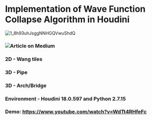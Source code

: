 # Implementation of Wave Function Collapse Algorithm in Houdini
![1_8h93uhJsggNNHGQVwuShdQ](https://user-images.githubusercontent.com/13730281/114219716-07eb9f80-9939-11eb-956a-6864f7a73771.gif)


### ![Article](https://chloesun.medium.com/implementation-of-wave-function-collapse-algorithm-in-houdini-for-3d-content-generation-76f8eec573b1?sk=0bc35a1f3c18f489e9ff1c07c3aadc03) on Medium 
### 2D - Wang tiles
### 3D - Pipe
### 3D - Arch/Bridge

### Environment - Houdini 18.0.597 and Python 2.7.15
### Demo: https://www.youtube.com/watch?v=WdTt4RHfeFc
